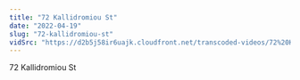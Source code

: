 ```yaml
---
title: "72 Kallidromiou St"
date: "2022-04-19"
slug: "72-kallidromiou-st"
vidSrc: "https://d2b5j58ir6uajk.cloudfront.net/transcoded-videos/72%20Kallidromiou%20St.%20-%2078%20Kallidromiou%20St.%20%28Kountouriotou%20St.%29.mp4"
---
```


72 Kallidromiou St
